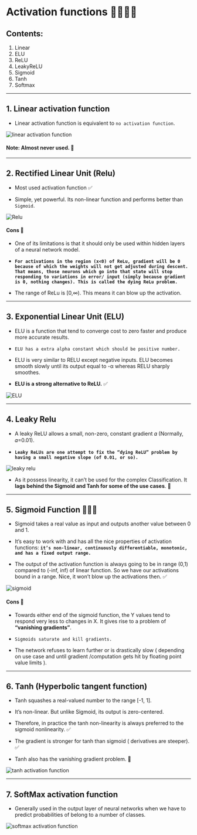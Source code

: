 # Activation functions 🕺🏻💃🏼

## Contents:
1. Linear
2. ELU
3. ReLU
4. LeakyReLU
5. Sigmoid
6. Tanh
7. Softmax

---

## 1. Linear activation function

- Linear activation function is equivalent to `no activation function`.

![linear activation function](../assets/activation_functions/01_LinearActivationFunction.png)

#### Note: Almost never used. 🚫

---

## 2. Rectified Linear Unit (Relu)

- Most used activation function ✅

- Simple, yet powerful. Its non-linear function and performs better than `Sigmoid`.

![Relu](../assets/activation_functions/02_RectifiedLinearUnit.png)

#### Cons 🚫

- One of its limitations is that it should only be used within hidden layers of a neural network model.

- **`For activations in the region (x<0) of ReLu, gradient will be 0 because of which the weights will not get adjusted during descent. That means, those neurons which go into that state will stop responding to variations in error/ input (simply because gradient is 0, nothing changes). This is called the dying ReLu problem.`**

- The range of ReLu is [0,∞). This means it can blow up the activation.

---

## 3. Exponential Linear Unit (ELU)

- ELU is a function that tend to converge cost to zero faster and produce more accurate results. 

- `ELU has a extra alpha constant which should be positive number.`

- ELU is very similar to RELU except negative inputs. ELU becomes smooth slowly until its output equal to -α whereas RELU sharply smoothes.

- **ELU is a strong alternative to ReLU.** ✅

![ELU](../assets/activation_functions/03_ExponentialLinearActivationFunction.png)

---

## 4. Leaky Relu

- A leaky ReLU allows a small, non-zero, constant gradient 𝛼 (Normally, 𝛼=0.01).

- **`Leaky ReLUs are one attempt to fix the “dying ReLU” problem by having a small negative slope (of 0.01, or so).`**

![leaky relu](../assets/activation_functions/04_LeakyRectifiedLinearUnit.png)

- As it possess linearity, it can’t be used for the complex Classification. It **lags behind the Sigmoid and Tanh for some of the use cases**. 🚫

---

## 5. Sigmoid Function 🧑🏻‍✈️

- Sigmoid takes a real value as input and outputs another value between 0 and 1.

- It’s easy to work with and has all the nice properties of activation functions: **`it’s non-linear, continuously differentiable, monotonic, and has a fixed output range.`**

- The output of the activation function is always going to be in range (0,1) compared to (-inf, inf) of linear function. So we have our activations bound in a range. Nice, it won’t blow up the activations then. ✅

![sigmoid](../assets/activation_functions/05_SigmoidFunction.png)

#### Cons 🚫

- Towards either end of the sigmoid function, the Y values tend to respond very less to changes in X. It gives rise to a problem of **“vanishing gradients”**.

- `Sigmoids saturate and kill gradients.`

- The network refuses to learn further or is drastically slow ( depending on use case and until gradient /computation gets hit by floating point value limits ).

---

## 6. Tanh (Hyperbolic tangent function)

- Tanh squashes a real-valued number to the range [-1, 1].

- It’s non-linear. But unlike Sigmoid, its output is zero-centered.

- Therefore, in practice the tanh non-linearity is always preferred to the sigmoid nonlinearity. ✅

- The gradient is stronger for tanh than sigmoid ( derivatives are steeper). ✅

- Tanh also has the vanishing gradient problem. 🚫

![tanh activation function](../assets/activation_functions/06_TanhActivationFunction.png)

---

## 7. SoftMax activation function

- Generally used in the output layer of neural networks when we have to predict probabilities of belong to a number of classes.

![softmax activation function](../assets/activation_functions/07_SoftMaxActivationFunction.jpg)